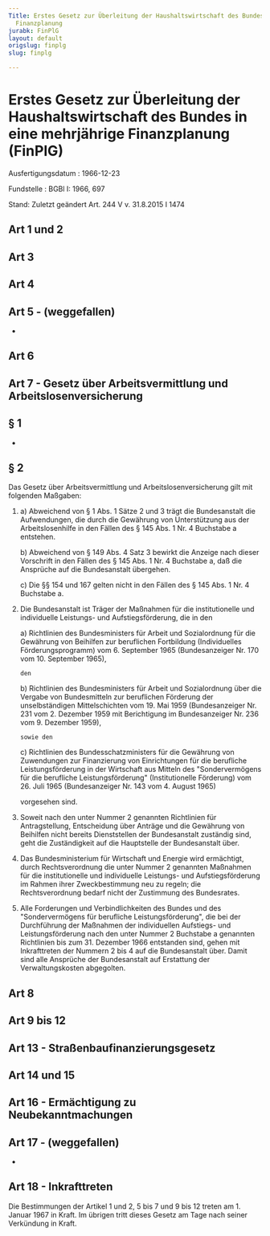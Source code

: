 ```yaml
---
Title: Erstes Gesetz zur Überleitung der Haushaltswirtschaft des Bundes in eine mehrjährige
  Finanzplanung
jurabk: FinPlG
layout: default
origslug: finplg
slug: finplg

---
```


# Erstes Gesetz zur Überleitung der Haushaltswirtschaft des Bundes in eine mehrjährige Finanzplanung (FinPlG)

Ausfertigungsdatum
:   1966-12-23

Fundstelle
:   BGBl I: 1966, 697

Stand: Zuletzt geändert Art. 244 V v. 31.8.2015 I 1474

## Art 1 und 2



## Art 3



## Art 4



## Art 5 - (weggefallen)

-


## Art 6



## Art 7 - Gesetz über Arbeitsvermittlung und Arbeitslosenversicherung



## § 1

-


## § 2

Das Gesetz über Arbeitsvermittlung und Arbeitslosenversicherung gilt mit folgenden Maßgaben:

1.
    a)  Abweichend von § 1 Abs. 1 Sätze 2 und 3 trägt die Bundesanstalt die Aufwendungen, die durch die Gewährung von Unterstützung aus der Arbeitslosenhilfe in den Fällen des § 145 Abs. 1 Nr. 4 Buchstabe a entstehen.


    b)  Abweichend von § 149 Abs. 4 Satz 3 bewirkt die Anzeige nach dieser Vorschrift in den Fällen des § 145 Abs. 1 Nr. 4 Buchstabe a, daß die Ansprüche auf die Bundesanstalt übergehen.


    c)  Die §§ 154 und 167 gelten nicht in den Fällen des § 145 Abs. 1 Nr. 4 Buchstabe a.





2.  Die Bundesanstalt ist Träger der Maßnahmen für die institutionelle und individuelle Leistungs- und Aufstiegsförderung, die in den

    a)  Richtlinien des Bundesministers für Arbeit und Sozialordnung für die Gewährung von Beihilfen zur beruflichen Fortbildung (Individuelles Förderungsprogramm) vom 6. September 1965 (Bundesanzeiger Nr. 170 vom 10. September 1965),

        den


    b)  Richtlinien des Bundesministers für Arbeit und Sozialordnung über die Vergabe von Bundesmitteln zur beruflichen Förderung der unselbständigen Mittelschichten vom 19. Mai 1959 (Bundesanzeiger Nr. 231 vom 2. Dezember 1959 mit Berichtigung im Bundesanzeiger Nr. 236 vom 9. Dezember 1959),

        sowie den


    c)  Richtlinien des Bundesschatzministers für die Gewährung von Zuwendungen zur Finanzierung von Einrichtungen für die berufliche Leistungsförderung in der Wirtschaft aus Mitteln des "Sondervermögens für die berufliche Leistungsförderung" (Institutionelle Förderung) vom 26. Juli 1965 (Bundesanzeiger Nr. 143 vom 4. August 1965)




    vorgesehen sind.


3.  Soweit nach den unter Nummer 2 genannten Richtlinien für Antragstellung, Entscheidung über Anträge und die Gewährung von Beihilfen nicht bereits Dienststellen der Bundesanstalt zuständig sind, geht die Zuständigkeit auf die Hauptstelle der Bundesanstalt über.


4.  Das Bundesministerium für Wirtschaft und Energie wird ermächtigt, durch Rechtsverordnung die unter Nummer 2 genannten Maßnahmen für die institutionelle und individuelle Leistungs- und Aufstiegsförderung im Rahmen ihrer Zweckbestimmung neu zu regeln; die Rechtsverordnung bedarf nicht der Zustimmung des Bundesrates.


5.  Alle Forderungen und Verbindlichkeiten des Bundes und des "Sondervermögens für berufliche Leistungsförderung", die bei der Durchführung der Maßnahmen der individuellen Aufstiegs- und Leistungsförderung nach den unter Nummer 2 Buchstabe a genannten Richtlinien bis zum 31. Dezember 1966 entstanden sind, gehen mit Inkrafttreten der Nummern 2 bis 4 auf die Bundesanstalt über. Damit sind alle Ansprüche der Bundesanstalt auf Erstattung der Verwaltungskosten abgegolten.





## Art 8



## Art 9 bis 12



## Art 13 - Straßenbaufinanzierungsgesetz



## Art 14 und 15



## Art 16 - Ermächtigung zu Neubekanntmachungen



## Art 17 - (weggefallen)

-


## Art 18 - Inkrafttreten

Die Bestimmungen der Artikel 1 und 2, 5 bis 7 und 9 bis 12 treten am 1. Januar 1967 in Kraft. Im übrigen tritt dieses Gesetz am Tage nach seiner Verkündung in Kraft.

